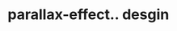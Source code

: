 # parallax-effect.. desgin                                                                                                                                                                                                                                                                                                                                                                                                                                                                                                                                                                              
